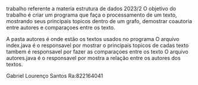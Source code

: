 trabalho referente a materia estrutura de dados 2023/2
O objetivo do trabalho é criar um programa que faça o processamento de um texto, mostrando seus principais topicos
dentro de um grafo, demostrar coautoria entre autores e comparaçoes entre os texto.

A pasta autores é onde estão os textos usados no programa
O arquivo index.java é o responsavel por mostrar o principais topicos de cadas texto
tambem é responsavel por fazer as comparaçoes entre os texto
O arquivo autores.java é o responsavel por mostra a relação entre os autores dos textos.

Gabriel Lourenço Santos Ra:822164041
